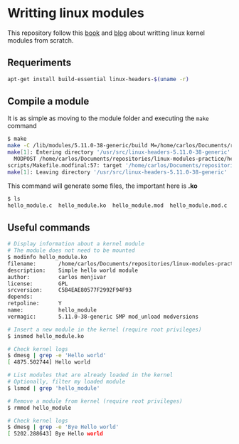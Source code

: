 # Writting linux modules
This repository follow this [book](https://tldp.org/LDP/lkmpg/2.6/html/index.html) and [blog](https://www.thegeekstuff.com/2013/07/write-linux-kernel-module/) about writting linux kernel modules from scratch.

## Requeriments
```bash
apt-get install build-essential linux-headers-$(uname -r)
```

## Compile a module
It is as simple as moving to the module folder and executing the ``make`` command

```bash
$ make
make -C /lib/modules/5.11.0-38-generic/build M=/home/carlos/Documents/repositories/linux-modules-practice/hello-world modules
make[1]: Entering directory '/usr/src/linux-headers-5.11.0-38-generic'
  MODPOST /home/carlos/Documents/repositories/linux-modules-practice/hello-world/Module.symvers
scripts/Makefile.modfinal:57: target '/home/carlos/Documents/repositories/linux-modules-practice/hello-world/hello.c' does not match the target pattern
make[1]: Leaving directory '/usr/src/linux-headers-5.11.0-38-generic'
```

This command will generate some files, the important here is **.ko**
```bash
$ ls
hello_module.c  hello_module.ko  hello_module.mod  hello_module.mod.c  hello_module.mod.o  hello_module.o  Makefile  modules.order  Module.symvers

```

## Useful commands
```bash
# Display information about a kernel module
# The module does not need to be mounted
$ modinfo hello_module.ko
filename:       /home/carlos/Documents/repositories/linux-modules-practice/hello-world/hello.ko
description:    Simple hello world module
author:         carlos menjivar
license:        GPL
srcversion:     C5B4EAE80577F2992F94F93
depends:        
retpoline:      Y
name:           hello_module
vermagic:       5.11.0-38-generic SMP mod_unload modversions
```

```bash
# Insert a new module in the kernel (require root privileges)
$ insmod hello_module.ko

# Check kernel logs
$ dmesg | grep -e 'Hello world'
[ 4875.502744] Hello world
```
```bash
# List modules that are already loaded in the kernel
# Optionally, filter my loaded module
$ lsmod | grep 'hello_module'
```

```bash
# Remove a module from kernel (require root privileges)
$ rmmod hello_module

# Check kernel logs
$ dmesg | grep -e 'Bye Hello world'
[ 5202.288643] Bye Hello world
```
